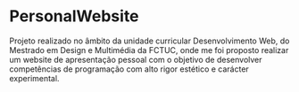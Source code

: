 # PersonalWebsite

Projeto realizado no âmbito da unidade curricular Desenvolvimento Web, do Mestrado em Design e Multimédia da FCTUC, onde me foi proposto realizar um website de apresentação pessoal com o objetivo de desenvolver competências de programação com alto rigor estético e carácter experimental.